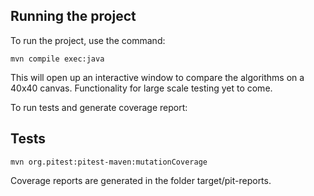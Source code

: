 ## Running the project

To run the project, use the command:

`mvn compile exec:java`

This will open up an interactive window to compare the algorithms on a 40x40 canvas. Functionality for large scale testing yet to come.

To run tests and generate coverage report:

## Tests

`mvn org.pitest:pitest-maven:mutationCoverage`

Coverage reports are generated in the folder target/pit-reports.
